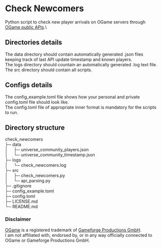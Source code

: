 # Check Newcomers

Python script to check new player arrivals on OGame servers through [OGame public APIs](https://forum.origin.ogame.gameforge.com/forum/thread/44-ogame-api/).\

## Directories details

The data directory should contain automatically generated .json files keeping track of last API update timestamp and known players.\
The logs directory should countain an automatically generated .log text file.\
The src directory should contain all scripts.

## Configs details

The config_example.toml file shows how your personal and private config.toml file should look like.\
The config.toml file of appropriate inner format is mandatory for the scripts to run.

## Directory structure

check_newcomers\
├─ data\
│&nbsp;&nbsp;&nbsp;&nbsp;&nbsp;├─ universe_community_players.json\
│&nbsp;&nbsp;&nbsp;&nbsp;&nbsp;└─ universe_community_timestamp.json\
├─ logs\
│&nbsp;&nbsp;&nbsp;&nbsp;&nbsp;└─ check_newcomers.log\
├─ src\
│&nbsp;&nbsp;&nbsp;&nbsp;&nbsp;├─ check_newcomers.py\
│&nbsp;&nbsp;&nbsp;&nbsp;&nbsp;└─ api_parsing.py\
├─ .gitignore\
├─ config_example.toml\
├─ config.toml\
├─ LICENSE.md\
└─ README.md

### Disclaimer

[OGame](https://gameforge.com/play/ogame) is a registered trademark of [Gameforge Productions GmbH](https://gameforge.com).\
I am not affiliated with, endorsed by, or in any way officially connected to OGame or Gameforge Productions GmbH.
